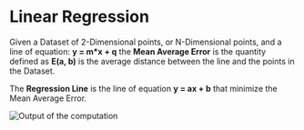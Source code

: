 # Linear Regression

Given a Dataset of 2-Dimensional points, or N-Dimensional points, and a line of equation: __y = m*x + q__ the __Mean Average Error__ is the quantity defined as __E(a, b)__ is the average distance between the line and the points in the Dataset.

The __Regression Line__ is the line of equation __y = ax + b__ that minimize the Mean Average Error.

![Output of the computation](/https://github.com/mrOranger/Python-for-math/blob/master/Linear%20Regression/Linear_Regression.PNG "Output")